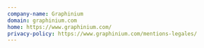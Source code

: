 ```yaml
---
company-name: Graphinium
domain: graphinium.com
home: https://www.graphinium.com/
privacy-policy: https://www.graphinium.com/mentions-legales/
---
```





